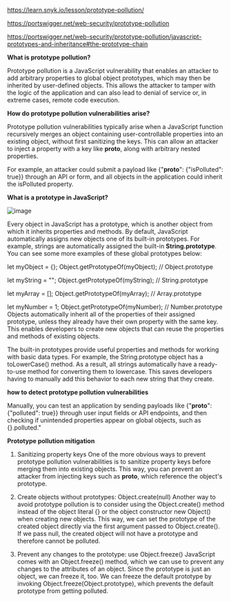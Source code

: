 https://learn.snyk.io/lesson/prototype-pollution/

https://portswigger.net/web-security/prototype-pollution

https://portswigger.net/web-security/prototype-pollution/javascript-prototypes-and-inheritance#the-prototype-chain


**What is prototype pollution?**

Prototype pollution is a JavaScript vulnerability that enables an attacker to add arbitrary properties to global object prototypes, which may then be inherited by user-defined objects.
This allows the attacker to tamper with the logic of the application and can also lead to denial of service or, in extreme cases, remote code execution.



**How do prototype pollution vulnerabilities arise?**

Prototype pollution vulnerabilities typically arise when a JavaScript function recursively merges an object containing user-controllable properties into an existing object, without first sanitizing the keys. This can allow an attacker to inject a property with a key like **__proto__**, along with arbitrary nested properties.

For example, an attacker could submit a payload like {"__proto__": {"isPolluted": true}} through an API or form, and all objects in the application could inherit the isPolluted property.



**What is a prototype in JavaScript?**


![image](https://github.com/user-attachments/assets/2be2fcaa-7e7b-43a3-8183-38d5aeb641ef)

Every object in JavaScript has a prototype, which is another object from which it inherits properties and methods. By default, JavaScript automatically assigns new objects one of its built-in prototypes.
For example, strings are automatically assigned the built-in **String.prototype**. You can see some more examples of these global prototypes below:

let myObject = {};
Object.getPrototypeOf(myObject);    // Object.prototype

let myString = "";
Object.getPrototypeOf(myString);    // String.prototype

let myArray = [];
Object.getPrototypeOf(myArray);	    // Array.prototype

let myNumber = 1;
Object.getPrototypeOf(myNumber);    // Number.prototype
Objects automatically inherit all of the properties of their assigned prototype, unless they already have their own property with the same key.
This enables developers to create new objects that can reuse the properties and methods of existing objects.

The built-in prototypes provide useful properties and methods for working with basic data types. For example, the String.prototype object has a toLowerCase() method. 
As a result, all strings automatically have a ready-to-use method for converting them to lowercase. This saves developers having to manually add this behavior to each new string that they create.

**how to detect prototype pollution vulnerabilities**

Manually, you can test an application by sending payloads like {"__proto__": {"polluted": true}} through user input fields or API endpoints, and then checking if unintended properties appear on global objects, such as {}.polluted."

**Prototype pollution mitigation**
1. Sanitizing property keys
One of the more obvious ways to prevent prototype pollution vulnerabilities is to sanitize property keys before merging them into existing objects.
 This way, you can prevent an attacker from injecting keys such as __proto__, which reference the object's prototype.

2. Create objects without prototypes: Object.create(null)
Another way to avoid prototype pollution is to consider using the Object.create() method instead of the object literal {} or the object constructor new Object() when creating new objects. 
This way, we can set the prototype of the created object directly via the first argument passed to Object.create(). If we pass null, the created object will not have a prototype and therefore cannot be polluted.

3. Prevent any changes to the prototype: use Object.freeze()
JavaScript comes with an Object.freeze() method, which we can use to prevent any changes to the attributes of an object.
Since the prototype is just an object, we can freeze it, too. We can freeze the default prototype by invoking Object.freeze(Object.prototype), which prevents the default prototype from getting polluted.
